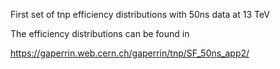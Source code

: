 First set of tnp efficiency distributions with 50ns data at 13 TeV

The efficiency distributions can be found in 

https://gaperrin.web.cern.ch/gaperrin/tnp/SF_50ns_app2/
